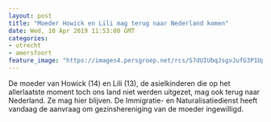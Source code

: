```yaml
---
layout: post
title: "Moeder Howick en Lili mag terug naar Nederland komen"
date: Wed, 10 Apr 2019 11:53:00 GMT
categories: 
- utrecht 
- amersfoort 
feature_image: "https://images4.persgroep.net/rcs/S7dUIUbqJsgvJufG3P1UpGjp3PY/diocontent/131809545/_fitwidth/400/?appId=21791a8992982cd8da851550a453bd7f&quality=0.7"
---
```


De moeder van Howick (14) en Lili (13), de asielkinderen die op het allerlaatste moment toch ons land niet werden uitgezet, mag ook terug naar Nederland. Ze mag hier blijven. De Immigratie- en Naturalisatiedienst heeft vandaag de aanvraag om gezinshereniging van de moeder ingewilligd.
